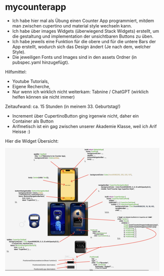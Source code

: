 # mycounterapp

- Ich habe hier mal als Übung einen Counter App programmiert, mitdem man zwischen cupertino und material style wechseln kann.
- Ich habe über images Widgets (überwiegend Stack Widgets) erstellt, um die gestaltung und implementation der unsichtbaren Buttons zu üben.
- Ich habe jeweils eine Funktion für die obere und für die untere Bars der App erstellt, wodurch sich das Design ändert (Je nach dem, welcher Style).
- Die jeweiligen Fonts und Images sind in den assets Ordner (in pubspec.yaml hinzugefügt).

Hilfsmittel:
- Youtube Tutorials,
- Eigene Recherche,
- Nur wenn ich wirklich nicht weiterkam: Tabnine / ChatGPT (wirklich helfen können sie nicht immer)

Zeitaufwand: ca. 15 Stunden (in meinem 33. Geburtstag!)

- Increment über CupertinoButton ging irgenwie nicht, daher ein Container als Button
- Arifmetisch ist ein gag zwischen unserer Akademie Klasse, weil ich Arif Heisse :)



Hier die Widget Übersicht:

![alt text](https://github.com/Arifnator/mycounterapp/blob/main/widgets_uebersicht.png?raw=true)